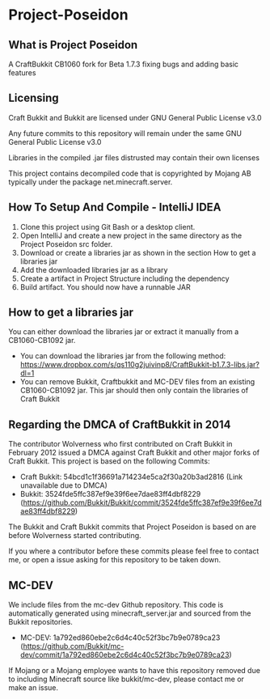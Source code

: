 # Project-Poseidon
## What is Project Poseidon
A CraftBukkit CB1060 fork for Beta 1.7.3 fixing bugs and adding basic features

## Licensing
Craft Bukkit and Bukkit are licensed under GNU General Public License v3.0

Any future commits to this repository will remain under the same GNU General Public License v3.0

Libraries in the compiled .jar files distrusted may contain their own licenses

This project contains decompiled code that is copyrighted by Mojang AB typically under the package net.minecraft.server.
## How To Setup And Compile - IntelliJ IDEA
1. Clone this project using Git Bash or a desktop client.
2. Open IntelliJ and create a new project in the same directory as the Project Poseidon src folder.
3. Download or create a libraries jar as shown in the section How to get a libraries jar
4. Add the downloaded libraries jar as a library
5. Create a artifact in Project Structure including the dependency
6. Build artifact. You should now have a runnable JAR


## How to get a libraries jar
You can either download the libraries jar or extract it manually from a CB1060-CB1092 jar.

* You can download the libraries jar from the following method: https://www.dropbox.com/s/qs110g2juivinp8/CraftBukkit-b1.7.3-libs.jar?dl=1
* You can remove Bukkit, Craftbukkit and MC-DEV files from an existing CB1060-CB1092 jar. This jar should then only contain the libraries of Craft Bukkit

## Regarding the DMCA of CraftBukkit in 2014
The contributor Wolverness who first contributed on Craft Bukkit in February 2012 issued a DMCA against Craft Bukkit and other major forks of Craft Bukkit. 
This project is based on the following Commits:

* Craft Bukkit: 54bcd1c1f36691a714234e5ca2f30a20b3ad2816 (Link unavailable due to DMCA) 
* Bukkit: 3524fde5ffc387ef9e39f6ee7dae83ff4dbf8229 (https://github.com/Bukkit/Bukkit/commit/3524fde5ffc387ef9e39f6ee7dae83ff4dbf8229)

The Bukkit and Craft Bukkit commits that Project Poseidon is based on are before Wolverness started contributing.

If you where a contributor before these commits please feel free to contact me, or open a issue asking for this repository to be taken down.

## MC-DEV
We include files from the mc-dev Github repository. This code is automatically generated using minecraft_server.jar and sourced from the Bukkit repositories.
* MC-DEV: 1a792ed860ebe2c6d4c40c52f3bc7b9e0789ca23 (https://github.com/Bukkit/mc-dev/commit/1a792ed860ebe2c6d4c40c52f3bc7b9e0789ca23)

If Mojang or a Mojang employee wants to have this repository removed due to including Minecraft source like bukkit/mc-dev, please contact me or make an issue.